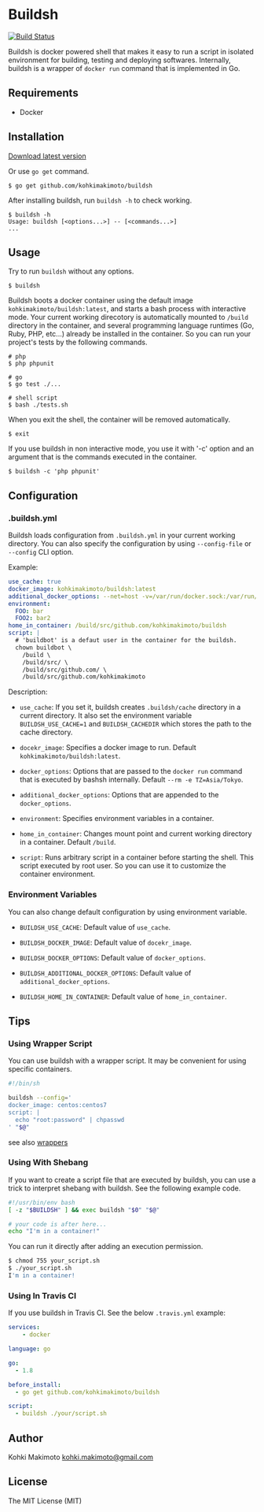 # Buildsh

[![Build Status](https://travis-ci.org/kohkimakimoto/buildsh.svg?branch=master)](https://travis-ci.org/kohkimakimoto/buildsh)

Buildsh is docker powered shell that makes it easy to run a script in isolated environment for building, testing and deploying softwares. Internally, buildsh is a wrapper of `docker run` command that is implemented in Go.

## Requirements

* Docker

## Installation

[Download latest version](https://github.com/kohkimakimoto/buildsh/releases/latest)

Or use `go get` command. 

```
$ go get github.com/kohkimakimoto/buildsh
```

After installing buildsh, run `buildsh -h` to check working.

```
$ buildsh -h
Usage: buildsh [<options...>] -- [<commands...>]
...
```

## Usage

Try to run `buildsh` without any options.

```
$ buildsh
```

Buildsh boots a docker container using the default image `kohkimakimoto/buildsh:latest`, and starts a bash process with interactive mode.
Your current working direcotory is automatically mounted to `/build` directory in the container, and several programming language runtimes (Go, Ruby, PHP, etc...) already be installed in the container. 
So you can run your project's tests by the following commands.

```
# php
$ php phpunit

# go
$ go test ./...

# shell script
$ bash ./tests.sh
```

When you exit the shell, the container will be removed automatically.

```
$ exit
```

If you use buildsh in non interactive mode, you use it with '-c' option and an argument that is the commands executed in the container.

```
$ buildsh -c 'php phpunit'
```

## Configuration

### .buildsh.yml

Buildsh loads configuration from `.buildsh.yml` in your current working directory. 
You can also specify the configuration by using `--config-file` or `--config` CLI option.

Example:

```yaml
use_cache: true
docker_image: kohkimakimoto/buildsh:latest
additional_docker_options: --net=host -v=/var/run/docker.sock:/var/run/docker.sock
environment:
  FOO: bar
  FOO2: bar2
home_in_container: /build/src/github.com/kohkimakimoto/buildsh
script: |
  # 'buildbot' is a defaut user in the container for the buildsh.
  chown buildbot \
    /build \
    /build/src/ \
    /build/src/github.com/ \
    /build/src/github.com/kohkimakimoto
```

Description:

* `use_cache`: If you set it, buildsh creates `.buildsh/cache` directory in a current directory. It also set the environment variable `BUILDSH_USE_CACHE=1` and `BUILDSH_CACHEDIR` which stores the path to the cache directory.

* `docekr_image`: Specifies a docker image to run. Default `kohkimakimoto/buildsh:latest`.

* `docker_options`: Options that are passed to the `docker run` command that is executed by bashsh internally. Default `--rm -e TZ=Asia/Tokyo`.

* `additional_docker_options`: Options that are appended to the `docker_options`.

* `environment`: Specifies environment variables in a container. 

* `home_in_container`: Changes mount point and current working directory in a container. Default `/build`.

* `script`: Runs arbitrary script in a container before starting the shell. This script executed by root user. So you can use it to customize the container environment.

### Environment Variables

You can also change default configuration by using environment variable.

* `BUILDSH_USE_CACHE`: Default value of `use_cache`.

* `BUILDSH_DOCKER_IMAGE`: Default value of `docekr_image`.

* `BUILDSH_DOCKER_OPTIONS`: Default value of `docker_options`.

* `BUILDSH_ADDITIONAL_DOCKER_OPTIONS`: Default value of `additional_docker_options`.

* `BUILDSH_HOME_IN_CONTAINER`: Default value of `home_in_container`.

## Tips

### Using Wrapper Script

You can use buildsh with a wrapper script. It may be convenient for using specific containers.

```sh
#!/bin/sh

buildsh --config='
docker_image: centos:centos7
script: |
  echo "root:password" | chpasswd
' "$@"
```

see also [wrappers](https://github.com/kohkimakimoto/buildsh/tree/master/wrappers)

### Using With Shebang

If you want to create a script file that are executed by buildsh, you can use a trick to interpret shebang with buildsh. See the following example code.

```sh
#!/usr/bin/env bash
[ -z "$BUILDSH" ] && exec buildsh "$0" "$@"

# your code is after here...
echo "I'm in a container!"
```

You can run it directly after adding an execution permission.

```sh
$ chmod 755 your_script.sh
$ ./your_script.sh
I'm in a container!
```

### Using In Travis CI

If you use buildsh in Travis CI. See the below `.travis.yml` example:

```yaml
services:
    - docker

language: go

go:
  - 1.8

before_install:
  - go get github.com/kohkimakimoto/buildsh

script:
  - buildsh ./your/script.sh
```

## Author

Kohki Makimoto <kohki.makimoto@gmail.com>

## License

The MIT License (MIT)
